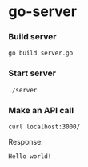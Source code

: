 # go-server

### Build server
```
go build server.go
```

### Start server

```
./server
```

### Make an API call
```
curl localhost:3000/
```
Response:
```
Hello world!
```
